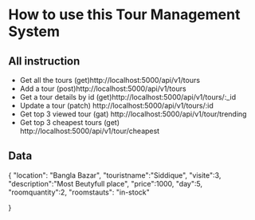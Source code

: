 # How to use this Tour Management System

## All instruction
* Get all the tours (get)http://localhost:5000/api/v1/tours
* Add a tour (post)http://localhost:5000/api/v1/tours
* Get a tour details by id (get)http://localhost:5000/api/v1/tours/:_id
* Update a tour (patch) http://localhost:5000/api/v1/tours/:id
* Get top 3 viewed tour (gat) http://localhost:5000/api/v1/tour/trending
* Get top 3 cheapest tours (get) http://localhost:5000/api/v1/tour/cheapest

## Data 
{
    "location": "Bangla Bazar",
    "touristname":"Siddique",
    "visite":3,
    "description":"Most Beutyfull place",
    "price":1000,
    "day":5,
    "roomquantity":2,
    "roomstauts": "in-stock"


}